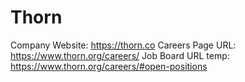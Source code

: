 # Thorn

Company Website: https://thorn.co
Careers Page URL: https://www.thorn.org/careers/
Job Board URL temp: https://www.thorn.org/careers/#open-positions